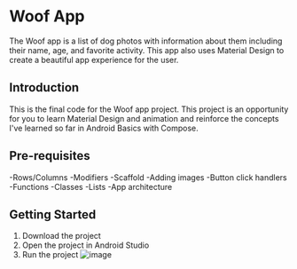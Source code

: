 Woof App
==================================

The Woof app is a list of dog photos with information about them including their name,
age, and favorite activity. This app also uses Material Design to create a beautiful app
experience for the user.

Introduction
------------

This is the final code for the Woof app project. This project is an opportunity for you to learn
Material Design and animation and reinforce the concepts I've learned so far in Android Basics
with Compose.

Pre-requisites
--------------

-Rows/Columns
-Modifiers
-Scaffold
-Adding images
-Button click handlers
-Functions
-Classes
-Lists
-App architecture

Getting Started
---------------

1. Download the project
2. Open the project in Android Studio
3. Run the project
![image](https://user-images.githubusercontent.com/100104431/230252280-39f76342-a775-4911-820d-228e14f5927b.png)
